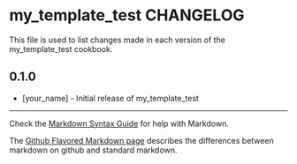 # my_template_test CHANGELOG

This file is used to list changes made in each version of the my_template_test cookbook.

## 0.1.0
- [your_name] - Initial release of my_template_test

- - -
Check the [Markdown Syntax Guide](http://daringfireball.net/projects/markdown/syntax) for help with Markdown.

The [Github Flavored Markdown page](http://github.github.com/github-flavored-markdown/) describes the differences between markdown on github and standard markdown.
